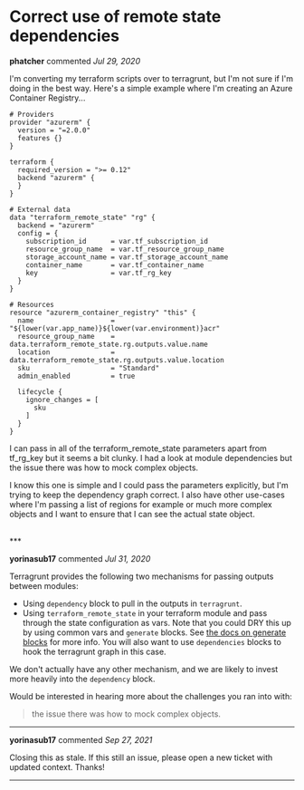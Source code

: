 # Correct use of remote state dependencies

**phatcher** commented *Jul 29, 2020*

I'm converting my terraform scripts over to terragrunt, but I'm not sure if I'm doing in the best way.  Here's a simple example where I'm creating an Azure Container Registry...

```
# Providers
provider "azurerm" {
  version = "=2.0.0"
  features {}
}

terraform {
  required_version = ">= 0.12"
  backend "azurerm" {
  }
}

# External data
data "terraform_remote_state" "rg" {
  backend = "azurerm" 
  config = {
    subscription_id      = var.tf_subscription_id
    resource_group_name  = var.tf_resource_group_name
    storage_account_name = var.tf_storage_account_name
    container_name       = var.tf_container_name
    key                  = var.tf_rg_key
  }
}

# Resources
resource "azurerm_container_registry" "this" {
  name                   = "${lower(var.app_name)}${lower(var.environment)}acr"
  resource_group_name    = data.terraform_remote_state.rg.outputs.value.name
  location               = data.terraform_remote_state.rg.outputs.value.location
  sku                    = "Standard"
  admin_enabled          = true

  lifecycle {
    ignore_changes = [
      sku
    ]
  }
}
```
I can pass in all of the terraform_remote_state parameters apart from tf_rg_key but it seems a bit clunky. I had a look at module dependencies but the issue there was how to mock complex objects.

I know this one is simple and I could pass the parameters explicitly, but I'm trying to keep the dependency graph correct.  I also have other use-cases where I'm passing a list of regions for example or much more complex objects and I want to ensure that I can see the actual state object.



<br />
***


**yorinasub17** commented *Jul 31, 2020*

Terragrunt provides the following two mechanisms for passing outputs between modules:

- Using `dependency` block to pull in the outputs in `terragrunt`.
- Using `terraform_remote_state` in your terraform module and pass through the state configuration as vars. Note that you could DRY this up by using common vars and `generate` blocks. See [the docs on generate blocks](https://terragrunt.gruntwork.io/docs/features/keep-your-terraform-code-dry/#dry-common-terraform-code-with-terragrunt-generate-blocks) for more info. You will also want to use `dependencies` blocks to hook the terragrunt graph in this case.

We don't actually have any other mechanism, and we are likely to invest more heavily into the `dependency` block.

Would be interested in hearing more about the challenges you ran into with:
> the issue there was how to mock complex objects.
***

**yorinasub17** commented *Sep 27, 2021*

Closing this as stale. If this still an issue, please open a new ticket with updated context. Thanks!
***

